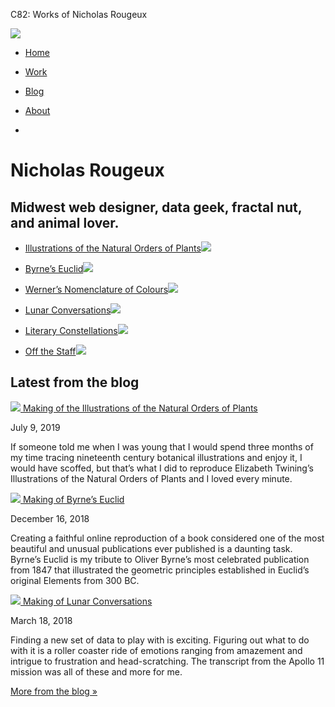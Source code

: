 C82: Works of Nicholas Rougeux

[![](../_resources/053dcf702da63df091ad3396b3cd0763.png)](https://www.c82.net/)

- [Home](https://www.c82.net/)

- [Work](https://www.c82.net/work)

- [Blog](https://www.c82.net/blog)

- [About](https://www.c82.net/about)

-

# Nicholas Rougeux

## Midwest web designer, data geek, fractal nut, and animal lover.

- [Illustrations of the Natural Orders of Plants![](../_resources/ecae6ed871978bfb026c4b6ae6dec0f9.png)](https://www.c82.net/work?id=373)

- [Byrne’s Euclid![](../_resources/9f8f2f1c587ee85d2c767de3ff3dfa90.png)](https://www.c82.net/work?id=372)

- [Werner’s Nomenclature of Colours![](../_resources/b67ac4a835df728749e5df9962dbf36e.png)](https://www.c82.net/work?id=371)

- [Lunar Conversations![](../_resources/9a40ec6bd11ab64347a5173cc9c54b71.png)](https://www.c82.net/work?id=368)

- [Literary Constellations![](../_resources/26ec392f60d39314f6f36f88181290ac.png)](https://www.c82.net/work?id=357)

- [Off the Staff![](../_resources/ed4825e372766d24c7f183ab4a103094.png)](https://www.c82.net/offthestaff)

## Latest from the blog

[![](../_resources/b1644738d60b0c8f543e9bab83d2331e.png) Making of the Illustrations of the Natural Orders of Plants](https://www.c82.net/blog/?id=80)

July 9, 2019

If someone told me when I was young that I would spend three months of my time tracing nineteenth century botanical illustrations and enjoy it, I would have scoffed, but that’s what I did to reproduce Elizabeth Twining’s Illustrations of the Natural Orders of Plants and I loved every minute.

[![](../_resources/5a9350ba37a5a69a35d3a8cf301f4886.png) Making of Byrne’s Euclid](https://www.c82.net/blog/?id=79)

December 16, 2018

Creating a faithful online reproduction of a book considered one of the most beautiful and unusual publications ever published is a daunting task. Byrne’s Euclid is my tribute to Oliver Byrne’s most celebrated publication from 1847 that illustrated the geometric principles established in Euclid’s original Elements from 300 BC.

[![](../_resources/0fce8f6c2580aec3c1e4f3138b062e1d.png) Making of Lunar Conversations](https://www.c82.net/blog/?id=78)

March 18, 2018

Finding a new set of data to play with is exciting. Figuring out what to do with it is a roller coaster ride of emotions ranging from amazement and intrigue to frustration and head-scratching. The transcript from the Apollo 11 mission was all of these and more for me.

[More from the blog »](https://www.c82.net/blog)
